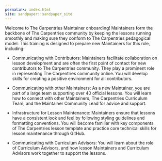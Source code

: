 ```yaml
---
permalink: index.html
site: sandpaper::sandpaper_site
---
```


Welcome to The Carpentries Maintainer onboarding! Maintainers form the
backbone of The Carpentries community by keeping the
lessons running smoothly and making sure they conform
to The Carpentries pedagogical model. This training is
designed to prepare new Maintainers for this role, including:

- Communicating with Contributors: Maintainers facilitate collaboration on lesson
  development and are often the first point of contact
  for new contributors to The Carpentries community. They play a
  prominent role in representing The Carpentries community online.
  You will develop skills for creating a positive environment for all contributors.

- Communicating with other Maintainers: As a new Maintainer,
  you are part of a large team supporting over 40 official lessons. You will learn how to
  connect with other Maintainers, The Carpentries Curriculum
  Team, and the Maintainer Community Lead for advice and support.

- Infrastructure for Lesson Maintenance: Maintainers ensure that lessons
  have a consistent look and feel by following styling guidelines and
  formatting conventions. You will become familiar with key components of The Carpentries
  lesson template and practice core technical skills for lesson maintenance through GitHub.

- Communicating with Curriculum Advisors: You will learn about the role of Curriculum Advisors, and how lesson Maintainers and Curriculum Advisors work together to support the lessons.


